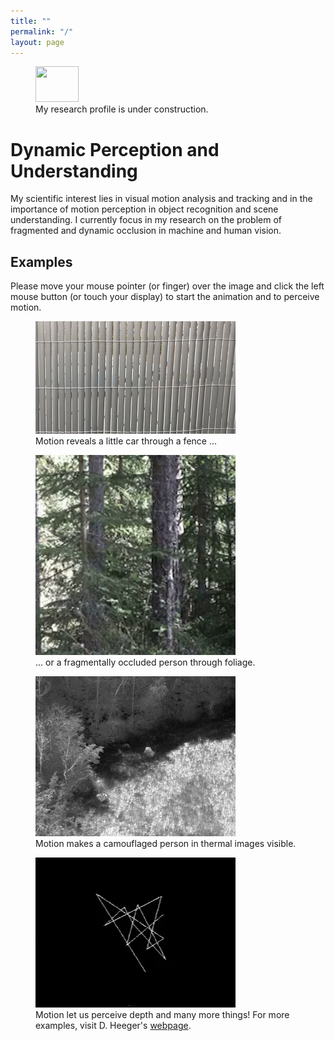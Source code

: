 ```yaml
---
title: ""
permalink: "/"
layout: page
---
```


<script src="//cdnjs.cloudflare.com/ajax/libs/jquery/2.1.3/jquery.min.js"></script>
<script src="//cdnjs.cloudflare.com/ajax/libs/pace/1.0.2/pace.min.js"></script>

<figure>
  <img class="alignleft" src="https://upload.wikimedia.org/wikipedia/commons/thumb/a/af/Under_construction_icon-yellow.svg/291px-Under_construction_icon-yellow.svg.png" alt="" width="69" height="57" />
  <figcaption>My research profile is under construction.</figcaption>
</figure>

# Dynamic Perception and Understanding

My scientific interest lies in visual motion analysis and tracking and in the importance of motion perception in object recognition and scene understanding. I currently focus in my research on the problem of fragmented and dynamic occlusion in machine and human vision.

## Examples

Please move your mouse pointer (or finger) over the image and click the left mouse button (or touch your display) to start the animation and to perceive motion.

<figure>
  <img src="/assets/images/fence.png" height="180" width="320" alt="Frag Image" data-alt="/assets/images/fence.gif">
  <figcaption>Motion reveals a little car through a fence ...</figcaption>
</figure>

<figure>
  <img src="/assets/images/frag.png" height="320" width="320" alt="Frag Image" data-alt="/assets/images/frag.gif">
  <figcaption>... or a fragmentally occluded person through foliage.</figcaption>
</figure>

<figure>
  <img src="/assets/images/cam.png" height="256" width="320" alt="Cam Image" data-alt="/assets/images/cam.gif">
  <figcaption>Motion makes a camouflaged person in thermal images visible.</figcaption>
</figure>

<figure>
  <img src="/assets/images/heeger.png" height="240" width="320" alt="3D Image" data-alt="/assets/images/heeger.gif">
  <figcaption>Motion let us perceive depth and many more things! For more examples, visit D. Heeger's <a href="http://www.cns.nyu.edu/~david/courses/perception/lecturenotes/motion/motion.html">webpage</a>.</figcaption>
</figure>



<script src="/js/script-min.js"></script>


<!--

We [combined](research/trackdetect.html) detection and tracking of arbitrary looking objects.
Here is the [link](research/early-work.md) to my early work.

***
The summary of publications is found in my [publication list](/assets/docs/mybib.pdf).

# Combining Motion Perception and Recognition
# Work on Object Tracking

# Work on Simultaneous Localisation and Tracking (SLAT)

# Work on 


<h5>The Problem of Fragmented Occlusion in Object Detection</h5>
<div style="float: right; padding-left: 10px;"><img class="alignnone wp-image-8378" src="https://cvl.tuwien.ac.at/wp-content/uploads/2020/04/Level3.jpg" alt="" width="226" height="336" /></div>
Object detection in natural environments is still a very challenging task, even though deep learning has brought a tremendous improvement in performance over the last years. A fundamental problem of object detection based on deep learning is that neither the training data nor the suggested models are intended for the challenge of fragmented occlusion. Fragmented occlusion is much more challenging than ordinary partial occlusion and occurs frequently in natural environments such as forests. A motivating example of fragmented occlusion is object detection through foliage which is an essential requirement in green border surveillance. This paper presents an analysis of state-of-the-art detectors with imagery of green borders and proposes to train Mask R-CNN on new training data which captures explicitly the problem of fragmented occlusion. The results show clear improvements of Mask R-CNN with this new training strategy (also against other detectors) for data showing slight fragmented occlusion. <a href="https://foldout.eu">h2020-foldout</a> <a href="https://arxiv.org/abs/2004.13076">arXiv</a> <a href="https://diglib.tugraz.at/download.php?id=5f6b1d5e08291&amp;location=browse">acvr</a>
<h5 class="title mathjax"><a name="satvideo"></a>On Learning Vehicle Detection in Satellite Video</h5>
<div style="float: right; padding-left: 10px;">

[video width="220" height="220" mp4="https://cvl.tuwien.ac.at/wp-content/uploads/2015/12/lasvegas180.mp4" loop="true" autoplay="true"][/video]

</div>
Vehicle detection in aerial and satellite images is still challenging due to their tiny appearance in pixels compared to the overall size of remote sensing imagery. Classical methods of object detection very often fail in this scenario due to violation of implicit assumptions made such as rich texture, small to moderate ratios between image size and object size. Satellite video is a very new modality which introduces temporal consistency as inductive bias. Approaches for vehicle detection in satellite video use either background subtraction, frame differencing or subspace methods showing moderate performance (0.26 - 0.82 <span id="MathJax-Element-1-Frame" class="MathJax" tabindex="0"><span id="MathJax-Span-1" class="math"><span id="MathJax-Span-2" class="mrow"><span id="MathJax-Span-3" class="msubsup"><span id="MathJax-Span-4" class="mi">F</span><span id="MathJax-Span-5" class="mn">1</span></span></span></span></span> score). This work proposes to apply recent work on deep learning for wide-area motion imagery (WAMI) on satellite video. We show in a first approach comparable results (0.84 <span id="MathJax-Element-2-Frame" class="MathJax" tabindex="0"><span id="MathJax-Span-6" class="math"><span id="MathJax-Span-7" class="mrow"><span id="MathJax-Span-8" class="msubsup"><span id="MathJax-Span-9" class="mi">F</span><span id="MathJax-Span-10" class="mn">1</span></span></span></span></span>) on Planet's SkySat-1 LasVegas video with room for further improvement. <a href="https://arxiv.org/abs/2001.10900">arXiv </a><a href="https://data.vicos.si/cvww20/CVWW20-proceedings.pdf">cvww</a>
<h5>Benchmarking Tracking</h5>
<img class="alignnone size-full wp-image-6894" src="https://cvl.tuwien.ac.at/wp-content/uploads/2015/12/logo_website.png" alt="" width="127" height="61" />      <img class="alignnone size-medium wp-image-6895" src="https://cvl.tuwien.ac.at/wp-content/uploads/2015/12/videonet_title-300x78.png" alt="" width="300" height="78" />
In 2012, I initiated together with Matej Kristan the Visual Object Tracking Challenge (VOT) and since then I have been co-organising annual challenges and workshops at ICCV and ECCV with Matej Kristan, Ales Leonardis, Jiri Matas, Michael Felsberg and Joni-Kristian Kämäräinen. VOT is de facto the international community benchmark in the field of visual tracking. Important results of our work are A-R measures for quantifying short-term tracking performance in terms of accuracy and robustness and the discovery of correlation filters as superior approach for tracking. More information can be found on our <a href="http://www.votchallenge.net">webpage</a>. VOT is also part of the benchmark <a href="http://videonet.team/#team">initiative</a> for all things video.
<h5>An in-depth Analysis of Visual Tracking with Siamese Neural Networks</h5>
This survey presents a deep analysis of the learning and inference capabilities in nine popular trackers. It is neither intended to study the whole literature nor is it an attempt to review all kinds of neural networks proposed for visual tracking. We focus instead on Siamese neural networks which are a promising starting point for studying the challenging problem of tracking. These networks integrate efficiently feature learning and the temporal matching and have so far shown state-of-the-art performance. In particular, the branches of Siamese networks, their layers connecting these branches (a-e), specific aspects of training and the embedding of these networks into the tracker are highlighted.

<img class="aligncenter wp-image-8225 size-full" src="https://cvl.tuwien.ac.at/wp-content/uploads/2020/02/siamese-classes.png" alt="" width="974" height="259" />

Quantitative results from existing papers are compared with the conclusion that the current evaluation methodology shows problems with the reproducibility and the comparability of results. The paper proposes a novel Lisp-like formalism for a better comparison of trackers. This assumes a certain functional design and functional decomposition of trackers. The paper tries to give foundation for tracker design by a formulation of the problem based on the theory of machine learning and by the interpretation of a tracker as a decision function. The work concludes with promising lines of research and suggests future work. <a href="https://arxiv.org/abs/1707.00569">arXiv</a>
<h5>Clustering of Static-Adaptive Correspondences for Deformable Object Tracking</h5>
<div style="float: right; padding-left: 10px;">

[video width="320" height="240" mp4="https://cvl.tuwien.ac.at/wp-content/uploads/2020/02/occlusion.mp4" loop="true" autoplay="true"][/video]

</div>
<h5>Car Tracking in Tunnels</h5>
<div style="float: right; padding-left: 10px;">

[video width="320" height="240" loop="true" autoplay="true" mp4="https://cvl.tuwien.ac.at/wp-content/uploads/2020/10/carlight_tracking.mp4"][/video]

</div>
<div class="page" title="Page 1">
<div class="layoutArea">
<div class="column">

Tracking methods are fundamental operations in traffic scene analysis. In this work we report on a tracking algorithm with a Kalman filter for traffic surveillance in tun- nels. The difficulties of solving the problem are the illumina- tion conditions and the image quality. We demonstrate our work on short sequences of tunnel scenes. <a href="https://www.researchgate.net/profile/Horst_Bischof/publication/260403050_Car_tracking_in_tunnels/links/53cfc4470cf2fd75bc59f73d/Car-tracking-in-tunnels.pdf">CVWW</a>

</div>
</div>
</div>
Please, see my <a href="https://cvl.tuwien.ac.at/wp-content/uploads/2020/01/mybib.pdf">publication list</a> for more details.

-->



<!---
A [Kurt Goedel stipend](https://kgs.logic.at) allowed me to pursue 2001-2002 a master's degree in Computer Science and Informatics under the supervision of [Brian Lovell](https://staff.itee.uq.edu.au/lovell/) and Horst Bischof at  and TU Wien. 

I was awarded for my scientific contributions in 2008 with a Viennese [WWTF](https://www.wwtf.at/index.php?lang=EN) Career Grant and in 2014 with the IEEE/CvF WACV Best Paper Award. I received several reviewer awards (2016 - J. of Image and Vision Computing, 2017 - J. of Pattern Recognition, 2019 - CVPR) for my community work. 

I founded in 2012 together with [Matej Kristan](https://www.vicos.si/people/matej_kristan/) the [VOT challenges and workshop series](https://www.votchallenge.net).

where I built 2008-2015 as a manager of governmental and EU funded projects 

--->






<!---
 I am programming in  

 [![Julia](https://upload.wikimedia.org/wikipedia/commons/thumb/1/1f/Julia_Programming_Language_Logo.svg/200px-Julia_Programming_Language_Logo.svg.png)](https://julialang.org)
--->
